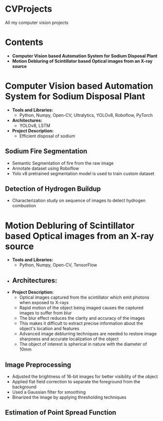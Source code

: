# CVProjects
All my computer vision projects 
# Contents
- **Computer Vision based Automation System for Sodium Disposal Plant**
- **Motion Debluring of Scintillator based Optical images from an X-ray source**

# Computer Vision based Automation System for Sodium Disposal Plant
- **Tools and Libraries:**
  - Python, Numpy, Open-CV, Ultralytics, YOLOv8, Roboflow, PyTorch
- **Architectures:**
  - YOLOv8, LSTM
- **Project Description:**
  - Efficient disposal of sodium
## Sodium Fire Segmentation
- Semantic Segmentation of fire from the raw image
- Annotate dataset using Roboflow
- Yolo v8 pretrained segmentation model is used to train custom dataset

## Detection of Hydrogen Buildup
- Characterization study on sequence of images to detect hydrogen combustion


# Motion Debluring of Scintillator based Optical images from an X-ray source
- **Tools and Libraries:**
  - Python, Numpy, Open-CV, TensorFlow
- **Architectures:**
  - 
- **Project Description:**
  - Optical images captured from the scintillator which emit photons when exposed to X-rays
  - Rapid motion of the object being imaged causes the captured images to suffer from blur
  - The blur effect reduces the clarity and accuracy of the images
  - This makes it difficult to extract precise information about the object's location and features
  - Advanced image deblurring techniques are needed to restore image sharpness and accurate localization of the object
  - The object of interest is spherical in nature with the diameter of 10mm

## Image Preprocessing
- Adjusted the brightness of 16-bit images for better visibility of the object
- Applied flat field correction to separate the foreground from the background
- Used a Gaussian filter for smoothing
- Binarized the image by applying thresholding techniques
  
## Estimation of Point Spread Function
